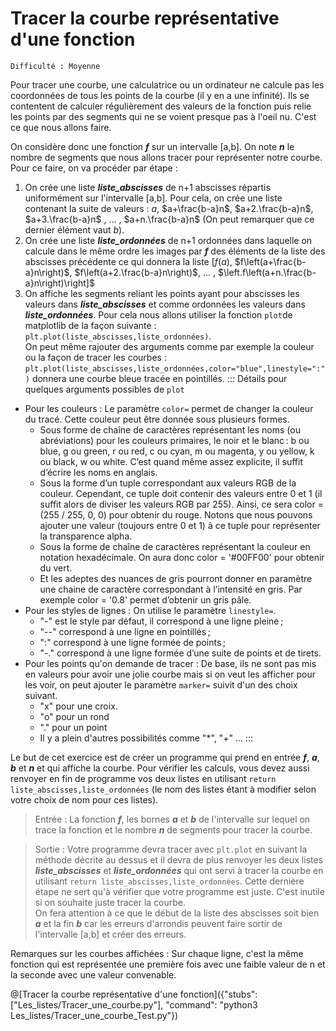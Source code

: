 # Tracer la courbe représentative d'une fonction
`Difficulté : Moyenne`

Pour tracer une courbe, une calculatrice ou un ordinateur ne calcule pas les coordonnées de tous les points de la courbe (il y en a une infinité). Ils se contentent de calculer régulièrement des valeurs de la fonction puis relie les points par des segments qui ne se voient presque pas à l'oeil nu. C'est ce que nous allons faire.

On considère donc une fonction ***f*** sur un intervalle [a,b]. On note ***n*** le nombre de segments que nous allons tracer pour représenter notre courbe.
Pour ce faire, on va procéder par étape :
1. On crée une liste ***liste_abscisses*** de n+1 abscisses répartis uniformément sur l'intervalle [a,b]. Pour cela, on crée une liste contenant la suite de valeurs : $`a`$, $`a+\frac{b-a}n`$, $`a+2.\frac{b-a}n`$, $`a+3.\frac{b-a}n`$ , ... ,  $`a+n.\frac{b-a}n`$ (On peut remarquer que ce dernier élément vaut $`b`$).
2. On crée une liste ***liste_ordonnées*** de n+1 ordonnées dans laquelle on calcule dans le même ordre les images par ***f*** des éléments de la liste des abscisses précédente ce qui donnera la liste $` \left[ f(a)\right.`$, $`f\left(a+\frac{b-a}n\right)`$, $`f\left(a+2.\frac{b-a}n\right)`$, ... ,  $`\left.f\left(a+n.\frac{b-a}n\right)\right]`$ 
3. On affiche les segments reliant les points ayant pour abscisses les valeurs dans ***liste_abscisses*** et comme ordonnées les valeurs dans ***liste_ordonnées***. Pour cela nous allons utiliser la fonction `plot`de matplotlib de la façon suivante : `plt.plot(liste_abscisses,liste_ordonnées)`.  
On peut même rajouter des arguments comme par exemple la couleur ou la façon de tracer les courbes :  
`plt.plot(liste_abscisses,liste_ordonnées,color="blue",linestyle=":")` donnera une courbe bleue tracée en pointillés.
::: Détails pour quelques arguments possibles de `plot`
+ Pour les couleurs : Le paramètre `color=` permet de changer la couleur du tracé. Cette couleur peut être donnée sous plusieurs formes.
    - Sous forme de chaîne de caractères représentant les noms (ou abréviations) pour les couleurs primaires, le noir et le blanc : b ou blue, g ou green, r ou red, c ou cyan, m ou magenta, y ou yellow, k ou black, w ou white. C’est quand même assez explicite, il suffit d’écrire les noms en anglais.
    - Sous la forme d’un tuple correspondant aux valeurs RGB de la couleur. Cependant, ce tuple doit contenir des valeurs entre 0 et 1 (il suffit alors de diviser les valeurs RGB par 255). Ainsi, ce sera color = (255 / 255, 0, 0) pour obtenir du rouge. Notons que nous pouvons ajouter une valeur (toujours entre 0 et 1) à ce tuple pour représenter la transparence alpha.
    - Sous la forme de chaîne de caractères représentant la couleur en notation hexadécimale. On aura donc color = '#00FF00' pour obtenir du vert.
    - Et les adeptes des nuances de gris pourront donner en paramètre une chaine de caractère correspondant à l’intensité en gris. Par exemple color = '0.8' permet d’obtenir un gris pâle.
+ Pour les styles de lignes : On utilise le paramètre `linestyle=`.
    - "-" est le style par défaut, il correspond à une ligne pleine ;
    - "--" correspond à une ligne en pointillés ;
    - ":" correspond à une ligne formée de points ;
    - "-." correspond à une ligne formée d’une suite de points et de tirets.
+ Pour les points qu'on demande de tracer : De base, ils ne sont pas mis en valeurs pour avoir une jolie courbe mais si on veut les afficher pour les voir, on peut ajouter le paramètre `marker=` suivit d'un des choix suivant.
    - "x" pour une croix.
    - "o" pour un rond
    - "." pour un point
    - Il y a plein d'autres possibilités comme "*", "+" ... 
:::

Le but de cet exercice est de créer un programme qui prend en entrée ***f***, ***a***, ***b*** et ***n*** et qui affiche la courbe. Pour vérifier les calculs, vous devez aussi renvoyer en fin de programme vos deux listes en utilisant `return liste_abscisses,liste_ordonnées` (le nom des listes étant à modifier selon votre choix de nom pour ces listes).

> Entrée : La fonction ***f***, les bornes ***a*** et ***b*** de l'intervalle sur lequel on trace la fonction et le nombre ***n*** de segments pour tracer la courbe.

> Sortie : Votre programme devra tracer avec `plt.plot` en suivant la méthode décrite au dessus et il devra de plus renvoyer les deux listes ***liste_abscisses*** et ***liste_ordonnées*** qui ont servi à tracer la courbe en utilisant `return liste_abscisses,liste_ordonnées`. Cette dernière étape ne sert qu'à vérifier que votre programme est juste. C'est inutile si on souhaite juste tracer la courbe.  
> On fera attention à ce que le début de la liste des abscisses soit bien ***a*** et la fin ***b*** car les erreurs d'arrondis peuvent faire sortir de l'intervalle [a,b] et créer des erreurs.

Remarques sur les courbes affichées : Sur chaque ligne, c'est la même fonction qui est représentée une première fois avec une faible valeur de n et la seconde avec une valeur convenable.

@[Tracer la courbe représentative d'une fonction]({"stubs": ["Les_listes/Tracer_une_courbe.py"], "command": "python3 Les_listes/Tracer_une_courbe_Test.py"})
